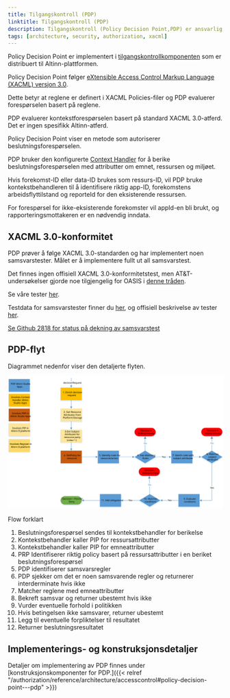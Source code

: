 ```yaml
---
title: Tilgangskontroll (PDP)
linktitle: Tilgangskontroll (PDP)
description: Tilgangskontroll (Policy Decision Point,PDP) er ansvarlig for å evaluere om brukere og systemer er autorisert til å utføre den forespurte operasjonen på en ressurs.
tags: [architecture, security, authorization, xacml]
---
```


Policy Decision Point er implementert i [tilgangskontrollkomponenten](/nb/authorization/reference/architecture/accesscontrol/) som er distribuert til Altinn-plattformen.

Policy Decision Point følger [eXtensible Access Control Markup Language (XACML) versjon 3.0](https://docs.oasis-open.org/xacml/3.0/xacml-3.0-core-spec-os-en.html).

Dette betyr at reglene er definert i XACML Policies-filer og PDP evaluerer forespørselen basert på reglene.

PDP evaluerer kontekstforespørselen basert på standard XACML 3.0-atferd. Det er ingen spesifikk Altinn-atferd.

Policy Decision Point viser en metode som autoriserer beslutningsforespørselen.

PDP bruker den konfigurerte [Context Handler](/nb/authorization/reference/architecture/accesscontrol/contexthandler/) for å berike beslutningsforespørselen med attributter om emnet, ressursen og miljøet.

Hvis forekomst-ID eller data-ID brukes som ressurs-ID, vil PDP bruke kontekstbehandleren til å identifisere riktig app-ID,
forekomstens arbeidsflyttilstand og reporteId for den eksisterende ressursen.

For forespørsel for ikke-eksisterende forekomster vil appId-en bli brukt, og rapporteringsmottakeren er en nødvendig inndata.

## XACML 3.0-konformitet

PDP prøver å følge XACML 3.0-standarden og har implementert noen samsvarstester. Målet er å implementere fullt ut
all samsvarstest.

Det finnes ingen offisiell XACML 3.0-konformitetstest, men AT&T-undersøkelser gjorde noe tilgjengelig for OASIS i [denne tråden](https://lists.oasis-open.org/archives/xacml-comment/201404/msg00001.html).

Se våre tester [her](https://github.com/Altinn/altinn-authorization/blob/main/test/IntegrationTests/Xacml30ConformanceTests.cs).

Testdata for samsvarstester finner du [her](https://github.com/Altinn/altinn-authorization/tree/main/test/IntegrationTests/Data/Xacml/3.0/ConformanceTests), og offisiell beskrivelse av tester [her](https://raw.githubusercontent.com/Altinn/altinn-studio/master/src/Altinn.Platform/Altinn.Platform.Authorization/IntegrationTests/Data/Xacml/3.0/ConformanceTests/ConformanceTests.html).

[Se Github 2818 for status på dekning av samsvarstest](https://github.com/Altinn/altinn-studio/issues/2818)

## PDP-flyt

Diagrammet nedenfor viser den detaljerte flyten.

![PDP-flyt](pdpflow.svg "PDP-flyt")

Flow forklart

1. Beslutningsforespørsel sendes til kontekstbehandler for berikelse
2. Kontekstbehandler kaller PIP for ressursattributter
3. Kontekstbehandler kaller PIP for emneattributter
4. PRP Identifiserer riktig policy basert på ressursattributter i en beriket beslutningsforespørsel
5. PDP identifiserer samsvarsregler
6. PDP sjekker om det er noen samsvarende regler og returnerer interderminate hvis ikke
7. Matcher reglene med emneattributter
8. Bekreft samsvar og returner ubestemt hvis ikke
9. Vurder eventuelle forhold i politikken
10. Hvis betingelsen ikke samsvarer, returner ubestemt
11. Legg til eventuelle forpliktelser til resultatet
12. Returner beslutningsresultatet

## Implementerings- og konstruksjonsdetaljer

Detaljer om implementering av PDP finnes under
[konstruksjonskomponenter for PDP.]({{< relref "/authorization/reference/architecture/accesscontrol#policy-decision-point---pdp" >}})
